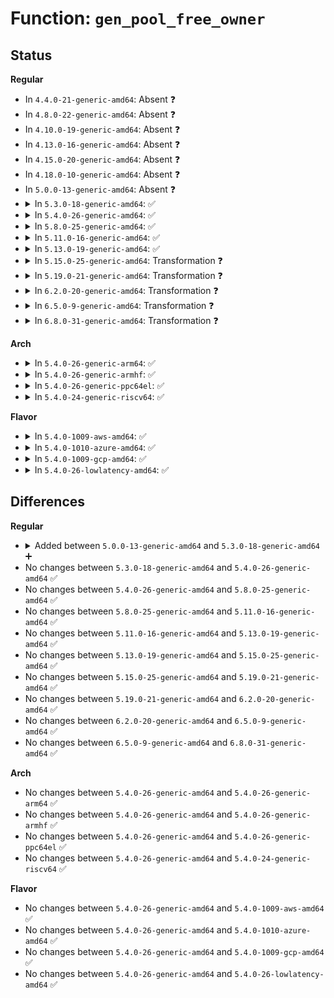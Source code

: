 # Function: <code>gen_pool_free_owner</code>

## Status
<b>Regular</b>
<ul>
<li>
In <code>4.4.0-21-generic-amd64</code>: Absent ❓
</li>
<li>
In <code>4.8.0-22-generic-amd64</code>: Absent ❓
</li>
<li>
In <code>4.10.0-19-generic-amd64</code>: Absent ❓
</li>
<li>
In <code>4.13.0-16-generic-amd64</code>: Absent ❓
</li>
<li>
In <code>4.15.0-20-generic-amd64</code>: Absent ❓
</li>
<li>
In <code>4.18.0-10-generic-amd64</code>: Absent ❓
</li>
<li>
In <code>5.0.0-13-generic-amd64</code>: Absent ❓
</li>
<li>
<details>
<summary>In <code>5.3.0-18-generic-amd64</code>: ✅</summary>

```c
void gen_pool_free_owner(struct gen_pool * pool, long unsigned int addr, size_t size, void * * owner)
```

```json
{
  "name": "gen_pool_free_owner",
  "collision_type": "Unique Global",
  "inline_type": "No",
  "funcs": [
    {
      "addr": 18446744071584181328,
      "name": "gen_pool_free_owner",
      "external": true,
      "loc": "lib/genalloc.c:485",
      "file": "lib/genalloc.c",
      "inline": "seen, unknown",
      "caller_inline": [],
      "caller_func": [
        "arch/x86/kernel/cpu/mce/genpool.c:mce_gen_pool_process",
        "drivers/acpi/apei/ghes.c:ghes_proc_in_irq",
        "drivers/acpi/apei/ghes.c:ghes_estatus_cache_free",
        "drivers/usb/core/buffer.c:hcd_buffer_free",
        "drivers/usb/host/ohci-hcd.c:ohci_stop",
        "drivers/usb/host/ohci-hcd.c:td_free"
      ]
    }
  ],
  "symbols": [
    {
      "addr": 18446744071584181328,
      "name": "gen_pool_free_owner",
      "section": ".text",
      "bind": "STB_GLOBAL",
      "size": 167
    }
  ]
}
```
</details>
</li>
<li>
<details>
<summary>In <code>5.4.0-26-generic-amd64</code>: ✅</summary>

```c
void gen_pool_free_owner(struct gen_pool * pool, long unsigned int addr, size_t size, void * * owner)
```

```json
{
  "name": "gen_pool_free_owner",
  "collision_type": "Unique Global",
  "inline_type": "No",
  "funcs": [
    {
      "addr": 18446744071584315024,
      "name": "gen_pool_free_owner",
      "external": true,
      "loc": "lib/genalloc.c:485",
      "file": "lib/genalloc.c",
      "inline": "seen, unknown",
      "caller_inline": [],
      "caller_func": [
        "arch/x86/kernel/cpu/mce/genpool.c:mce_gen_pool_process",
        "drivers/acpi/apei/ghes.c:ghes_proc_in_irq",
        "drivers/acpi/apei/ghes.c:ghes_estatus_cache_free",
        "drivers/usb/core/buffer.c:hcd_buffer_free",
        "drivers/usb/host/ohci-hcd.c:ohci_stop",
        "drivers/usb/host/ohci-hcd.c:td_free"
      ]
    }
  ],
  "symbols": [
    {
      "addr": 18446744071584315024,
      "name": "gen_pool_free_owner",
      "section": ".text",
      "bind": "STB_GLOBAL",
      "size": 167
    }
  ]
}
```
</details>
</li>
<li>
<details>
<summary>In <code>5.8.0-25-generic-amd64</code>: ✅</summary>

```c
void gen_pool_free_owner(struct gen_pool * pool, long unsigned int addr, size_t size, void * * owner)
```

```json
{
  "name": "gen_pool_free_owner",
  "collision_type": "Unique Global",
  "inline_type": "No",
  "funcs": [
    {
      "addr": 18446744071584726816,
      "name": "gen_pool_free_owner",
      "external": true,
      "loc": "lib/genalloc.c:485",
      "file": "lib/genalloc.c",
      "inline": "seen, unknown",
      "caller_inline": [],
      "caller_func": [
        "arch/x86/kernel/cpu/mce/genpool.c:mce_gen_pool_process",
        "kernel/dma/pool.c:dma_free_from_pool",
        "kernel/dma/pool.c:__dma_alloc_from_pool",
        "drivers/acpi/apei/ghes.c:ghes_proc_in_irq",
        "drivers/acpi/apei/ghes.c:ghes_estatus_cache_rcu_free",
        "drivers/acpi/apei/ghes.c:ghes_kick_task_work",
        "drivers/usb/core/buffer.c:hcd_buffer_free",
        "drivers/usb/host/ohci-hcd.c:ohci_stop",
        "drivers/usb/host/ohci-hcd.c:ohci_endpoint_disable",
        "drivers/usb/host/ohci-hcd.c:ed_get",
        "drivers/usb/host/ohci-hcd.c:td_free"
      ]
    }
  ],
  "symbols": [
    {
      "addr": 18446744071584726816,
      "name": "gen_pool_free_owner",
      "section": ".text",
      "bind": "STB_GLOBAL",
      "size": 170
    }
  ]
}
```
</details>
</li>
<li>
<details>
<summary>In <code>5.11.0-16-generic-amd64</code>: ✅</summary>

```c
void gen_pool_free_owner(struct gen_pool * pool, long unsigned int addr, size_t size, void * * owner)
```

```json
{
  "name": "gen_pool_free_owner",
  "collision_type": "Unique Global",
  "inline_type": "No",
  "funcs": [
    {
      "addr": 18446744071584840016,
      "name": "gen_pool_free_owner",
      "external": true,
      "loc": "lib/genalloc.c:486",
      "file": "lib/genalloc.c",
      "inline": "seen, unknown",
      "caller_inline": [],
      "caller_func": [
        "arch/x86/kernel/cpu/mce/genpool.c:mce_gen_pool_process",
        "kernel/dma/pool.c:dma_free_from_pool",
        "kernel/dma/pool.c:__dma_alloc_from_pool",
        "drivers/acpi/apei/ghes.c:ghes_proc_in_irq",
        "drivers/acpi/apei/ghes.c:ghes_estatus_cache_rcu_free",
        "drivers/acpi/apei/ghes.c:ghes_vendor_record_work_func",
        "drivers/acpi/apei/ghes.c:ghes_kick_task_work",
        "drivers/usb/core/buffer.c:hcd_buffer_free",
        "drivers/usb/host/ohci-hcd.c:ohci_stop",
        "drivers/usb/host/ohci-hcd.c:ohci_endpoint_disable",
        "drivers/usb/host/ohci-hcd.c:ed_get",
        "drivers/usb/host/ohci-hcd.c:td_free"
      ]
    }
  ],
  "symbols": [
    {
      "addr": 18446744071584840016,
      "name": "gen_pool_free_owner",
      "section": ".text",
      "bind": "STB_GLOBAL",
      "size": 178
    }
  ]
}
```
</details>
</li>
<li>
<details>
<summary>In <code>5.13.0-19-generic-amd64</code>: ✅</summary>

```c
void gen_pool_free_owner(struct gen_pool * pool, long unsigned int addr, size_t size, void * * owner)
```

```json
{
  "name": "gen_pool_free_owner",
  "collision_type": "Unique Global",
  "inline_type": "No",
  "funcs": [
    {
      "addr": 18446744071584884672,
      "name": "gen_pool_free_owner",
      "external": true,
      "loc": "lib/genalloc.c:487",
      "file": "lib/genalloc.c",
      "inline": "seen, unknown",
      "caller_inline": [],
      "caller_func": [
        "arch/x86/kernel/cpu/mce/genpool.c:mce_gen_pool_process",
        "kernel/dma/pool.c:dma_free_from_pool",
        "kernel/dma/pool.c:dma_alloc_from_pool",
        "drivers/acpi/apei/ghes.c:ghes_proc_in_irq",
        "drivers/acpi/apei/ghes.c:ghes_estatus_cache_rcu_free",
        "drivers/acpi/apei/ghes.c:ghes_vendor_record_work_func",
        "drivers/acpi/apei/ghes.c:ghes_kick_task_work",
        "drivers/usb/core/buffer.c:hcd_buffer_free",
        "drivers/usb/host/ohci-hcd.c:ohci_stop",
        "drivers/usb/host/ohci-hcd.c:ohci_endpoint_disable",
        "drivers/usb/host/ohci-hcd.c:ed_get",
        "drivers/usb/host/ohci-hcd.c:td_free"
      ]
    }
  ],
  "symbols": [
    {
      "addr": 18446744071584884672,
      "name": "gen_pool_free_owner",
      "section": ".text",
      "bind": "STB_GLOBAL",
      "size": 181
    }
  ]
}
```
</details>
</li>
<li>
<details>
<summary>In <code>5.15.0-25-generic-amd64</code>: Transformation ❓</summary>

```c
void gen_pool_free_owner(struct gen_pool * pool, long unsigned int addr, size_t size, void * * owner)
```

```json
{
  "name": "gen_pool_free_owner",
  "collision_type": "Unique Global",
  "inline_type": "No",
  "funcs": [
    {
      "addr": 0,
      "name": "gen_pool_free_owner",
      "external": true,
      "loc": "lib/genalloc.c:487",
      "file": "lib/genalloc.c",
      "inline": "seen, unknown",
      "caller_inline": [],
      "caller_func": [
        "arch/x86/kernel/cpu/mce/genpool.c:mce_gen_pool_process",
        "kernel/dma/pool.c:dma_free_from_pool",
        "kernel/dma/pool.c:dma_alloc_from_pool",
        "drivers/acpi/apei/ghes.c:ghes_proc_in_irq",
        "drivers/acpi/apei/ghes.c:ghes_estatus_cache_rcu_free",
        "drivers/acpi/apei/ghes.c:ghes_vendor_record_work_func",
        "drivers/acpi/apei/ghes.c:ghes_kick_task_work",
        "drivers/usb/core/buffer.c:hcd_buffer_free",
        "drivers/usb/host/ohci-hcd.c:ohci_stop",
        "drivers/usb/host/ohci-hcd.c:ohci_endpoint_disable",
        "drivers/usb/host/ohci-hcd.c:ed_get",
        "drivers/usb/host/ohci-hcd.c:td_free"
      ]
    }
  ],
  "symbols": [
    {
      "addr": 18446744071592326864,
      "name": "gen_pool_free_owner.cold",
      "section": ".text",
      "bind": "STB_LOCAL",
      "size": 152
    },
    {
      "addr": 18446744071585310480,
      "name": "gen_pool_free_owner",
      "section": ".text",
      "bind": "STB_GLOBAL",
      "size": 218
    }
  ]
}
```
</details>
</li>
<li>
<details>
<summary>In <code>5.19.0-21-generic-amd64</code>: Transformation ❓</summary>

```c
void gen_pool_free_owner(struct gen_pool * pool, long unsigned int addr, size_t size, void * * owner)
```

```json
{
  "name": "gen_pool_free_owner",
  "collision_type": "Unique Global",
  "inline_type": "No",
  "funcs": [
    {
      "addr": 0,
      "name": "gen_pool_free_owner",
      "external": true,
      "loc": "lib/genalloc.c:487",
      "file": "lib/genalloc.c",
      "inline": "seen, unknown",
      "caller_inline": [],
      "caller_func": [
        "arch/x86/kernel/cpu/mce/genpool.c:mce_gen_pool_process",
        "kernel/dma/pool.c:dma_free_from_pool",
        "kernel/dma/pool.c:dma_alloc_from_pool",
        "drivers/acpi/apei/ghes.c:ghes_proc_in_irq",
        "drivers/acpi/apei/ghes.c:ghes_estatus_cache_rcu_free",
        "drivers/acpi/apei/ghes.c:ghes_vendor_record_work_func",
        "drivers/acpi/apei/ghes.c:ghes_kick_task_work",
        "drivers/usb/core/buffer.c:hcd_buffer_free",
        "drivers/usb/host/ohci-hcd.c:ohci_stop",
        "drivers/usb/host/ohci-hcd.c:ohci_endpoint_disable",
        "drivers/usb/host/ohci-hcd.c:ed_get",
        "drivers/usb/host/ohci-hcd.c:td_free"
      ]
    }
  ],
  "symbols": [
    {
      "addr": 18446744071594131223,
      "name": "gen_pool_free_owner.cold",
      "section": ".text",
      "bind": "STB_LOCAL",
      "size": 152
    },
    {
      "addr": 18446744071586167648,
      "name": "gen_pool_free_owner",
      "section": ".text",
      "bind": "STB_GLOBAL",
      "size": 261
    }
  ]
}
```
</details>
</li>
<li>
<details>
<summary>In <code>6.2.0-20-generic-amd64</code>: Transformation ❓</summary>

```c
void gen_pool_free_owner(struct gen_pool * pool, long unsigned int addr, size_t size, void * * owner)
```

```json
{
  "name": "gen_pool_free_owner",
  "collision_type": "Unique Global",
  "inline_type": "No",
  "funcs": [
    {
      "addr": 0,
      "name": "gen_pool_free_owner",
      "external": true,
      "loc": "lib/genalloc.c:487",
      "file": "lib/genalloc.c",
      "inline": "seen, unknown",
      "caller_inline": [],
      "caller_func": [
        "arch/x86/kernel/cpu/mce/genpool.c:mce_gen_pool_process",
        "kernel/dma/pool.c:dma_free_from_pool",
        "kernel/dma/pool.c:dma_alloc_from_pool",
        "drivers/pci/p2pdma.c:pci_p2pmem_free_sgl",
        "drivers/pci/p2pdma.c:pci_alloc_p2pmem",
        "drivers/pci/p2pdma.c:p2pdma_page_free",
        "drivers/pci/p2pdma.c:p2pmem_alloc_mmap",
        "drivers/pci/p2pdma.c:p2pmem_alloc_mmap",
        "drivers/acpi/apei/ghes.c:ghes_proc_in_irq",
        "drivers/acpi/apei/ghes.c:ghes_estatus_cache_rcu_free",
        "drivers/acpi/apei/ghes.c:ghes_vendor_record_work_func",
        "drivers/acpi/apei/ghes.c:ghes_kick_task_work",
        "drivers/usb/core/buffer.c:hcd_buffer_free",
        "drivers/usb/host/ohci-hcd.c:ohci_stop",
        "drivers/usb/host/ohci-hcd.c:ohci_endpoint_disable",
        "drivers/usb/host/ohci-hcd.c:ed_get",
        "drivers/usb/host/ohci-hcd.c:td_free"
      ]
    }
  ],
  "symbols": [
    {
      "addr": 18446744071596117910,
      "name": "gen_pool_free_owner.cold",
      "section": ".text",
      "bind": "STB_LOCAL",
      "size": 152
    },
    {
      "addr": 18446744071587162112,
      "name": "gen_pool_free_owner",
      "section": ".text",
      "bind": "STB_GLOBAL",
      "size": 261
    }
  ]
}
```
</details>
</li>
<li>
<details>
<summary>In <code>6.5.0-9-generic-amd64</code>: Transformation ❓</summary>

```c
void gen_pool_free_owner(struct gen_pool * pool, long unsigned int addr, size_t size, void * * owner)
```

```json
{
  "name": "gen_pool_free_owner",
  "collision_type": "Unique Global",
  "inline_type": "No",
  "funcs": [
    {
      "addr": 0,
      "name": "gen_pool_free_owner",
      "external": true,
      "loc": "lib/genalloc.c:485",
      "file": "lib/genalloc.c",
      "inline": "seen, unknown",
      "caller_inline": [],
      "caller_func": [
        "arch/x86/kernel/cpu/mce/genpool.c:mce_gen_pool_process",
        "kernel/dma/pool.c:dma_free_from_pool",
        "kernel/dma/pool.c:__dma_alloc_from_pool",
        "drivers/pci/p2pdma.c:pci_p2pmem_free_sgl",
        "drivers/pci/p2pdma.c:pci_alloc_p2pmem",
        "drivers/pci/p2pdma.c:p2pdma_page_free",
        "drivers/pci/p2pdma.c:p2pmem_alloc_mmap",
        "drivers/pci/p2pdma.c:p2pmem_alloc_mmap",
        "drivers/acpi/apei/ghes.c:ghes_proc_in_irq",
        "drivers/acpi/apei/ghes.c:ghes_estatus_cache_rcu_free",
        "drivers/acpi/apei/ghes.c:ghes_vendor_record_work_func",
        "drivers/acpi/apei/ghes.c:ghes_kick_task_work",
        "drivers/usb/core/buffer.c:hcd_buffer_free_pages",
        "drivers/usb/core/buffer.c:hcd_buffer_free",
        "drivers/usb/host/ohci-hcd.c:ohci_stop",
        "drivers/usb/host/ohci-hcd.c:ohci_endpoint_disable",
        "drivers/usb/host/ohci-hcd.c:ed_get",
        "drivers/usb/host/ohci-hcd.c:td_free"
      ]
    }
  ],
  "symbols": [
    {
      "addr": 18446744071596644047,
      "name": "gen_pool_free_owner.cold",
      "section": ".text",
      "bind": "STB_LOCAL",
      "size": 131
    },
    {
      "addr": 18446744071587425216,
      "name": "gen_pool_free_owner",
      "section": ".text",
      "bind": "STB_GLOBAL",
      "size": 255
    }
  ]
}
```
</details>
</li>
<li>
<details>
<summary>In <code>6.8.0-31-generic-amd64</code>: Transformation ❓</summary>

```c
void gen_pool_free_owner(struct gen_pool * pool, long unsigned int addr, size_t size, void * * owner)
```

```json
{
  "name": "gen_pool_free_owner",
  "collision_type": "Unique Global",
  "inline_type": "No",
  "funcs": [
    {
      "addr": 0,
      "name": "gen_pool_free_owner",
      "external": true,
      "loc": "lib/genalloc.c:487",
      "file": "lib/genalloc.c",
      "inline": "seen, unknown",
      "caller_inline": [],
      "caller_func": [
        "arch/x86/kernel/cpu/mce/genpool.c:mce_gen_pool_process",
        "kernel/dma/pool.c:dma_free_from_pool",
        "kernel/dma/pool.c:__dma_alloc_from_pool",
        "drivers/pci/p2pdma.c:pci_p2pmem_free_sgl",
        "drivers/pci/p2pdma.c:pci_alloc_p2pmem",
        "drivers/pci/p2pdma.c:p2pdma_page_free",
        "drivers/pci/p2pdma.c:p2pmem_alloc_mmap",
        "drivers/pci/p2pdma.c:p2pmem_alloc_mmap",
        "drivers/acpi/apei/ghes.c:ghes_proc_in_irq",
        "drivers/acpi/apei/ghes.c:ghes_estatus_cache_rcu_free",
        "drivers/acpi/apei/ghes.c:ghes_vendor_record_work_func",
        "drivers/acpi/apei/ghes.c:ghes_kick_task_work",
        "drivers/acpi/apei/ghes.c:ghes_estatus_pool_region_free",
        "drivers/usb/core/buffer.c:hcd_buffer_free_pages",
        "drivers/usb/core/buffer.c:hcd_buffer_free",
        "drivers/usb/host/ohci-hcd.c:ohci_stop",
        "drivers/usb/host/ohci-hcd.c:ohci_endpoint_disable",
        "drivers/usb/host/ohci-hcd.c:ed_get",
        "drivers/usb/host/ohci-hcd.c:td_free"
      ]
    }
  ],
  "symbols": [
    {
      "addr": 18446744071597553724,
      "name": "gen_pool_free_owner.cold",
      "section": ".text",
      "bind": "STB_LOCAL",
      "size": 131
    },
    {
      "addr": 18446744071587760000,
      "name": "gen_pool_free_owner",
      "section": ".text",
      "bind": "STB_GLOBAL",
      "size": 255
    }
  ]
}
```
</details>
</li>
</ul>
<b>Arch</b>
<ul>
<li>
<details>
<summary>In <code>5.4.0-26-generic-arm64</code>: ✅</summary>

```c
void gen_pool_free_owner(struct gen_pool * pool, long unsigned int addr, size_t size, void * * owner)
```

```json
{
  "name": "gen_pool_free_owner",
  "collision_type": "Unique Global",
  "inline_type": "No",
  "funcs": [
    {
      "addr": 18446603336496204136,
      "name": "gen_pool_free_owner",
      "external": true,
      "loc": "lib/genalloc.c:485",
      "file": "lib/genalloc.c",
      "inline": "seen, unknown",
      "caller_inline": [],
      "caller_func": [
        "kernel/dma/remap.c:dma_free_from_pool",
        "drivers/acpi/apei/ghes.c:ghes_in_nmi_queue_one_entry",
        "drivers/acpi/apei/ghes.c:ghes_proc_in_irq",
        "drivers/acpi/apei/ghes.c:ghes_proc_in_irq",
        "drivers/acpi/apei/ghes.c:ghes_estatus_cache_free",
        "drivers/net/ethernet/freescale/fman/fman_muram.c:fman_muram_free_mem",
        "drivers/usb/core/buffer.c:hcd_buffer_free",
        "drivers/usb/host/ohci-hcd.c:ohci_stop",
        "drivers/usb/host/ohci-hcd.c:td_free",
        "drivers/edac/altera_edac.c:ocram_free_mem"
      ]
    }
  ],
  "symbols": [
    {
      "addr": 18446603336496204136,
      "name": "gen_pool_free_owner",
      "section": ".text",
      "bind": "STB_GLOBAL",
      "size": 204
    }
  ]
}
```
</details>
</li>
<li>
<details>
<summary>In <code>5.4.0-26-generic-armhf</code>: ✅</summary>

```c
void gen_pool_free_owner(struct gen_pool * pool, long unsigned int addr, size_t size, void * * owner)
```

```json
{
  "name": "gen_pool_free_owner",
  "collision_type": "Unique Global",
  "inline_type": "No",
  "funcs": [
    {
      "addr": 3229526932,
      "name": "gen_pool_free_owner",
      "external": true,
      "loc": "lib/genalloc.c:485",
      "file": "lib/genalloc.c",
      "inline": "seen, unknown",
      "caller_inline": [],
      "caller_func": [
        "arch/arm/mm/dma-mapping.c:__free_from_pool",
        "drivers/net/ethernet/ti/davinci_cpdma.c:__cpdma_chan_free",
        "drivers/net/ethernet/ti/davinci_cpdma.c:cpdma_chan_submit_si",
        "drivers/usb/core/buffer.c:hcd_buffer_free",
        "drivers/usb/host/ohci-hcd.c:ohci_stop",
        "drivers/usb/host/ohci-hcd.c:td_free"
      ]
    }
  ],
  "symbols": [
    {
      "addr": 3229526932,
      "name": "gen_pool_free_owner",
      "section": ".text",
      "bind": "STB_GLOBAL",
      "size": 232
    }
  ]
}
```
</details>
</li>
<li>
<details>
<summary>In <code>5.4.0-26-generic-ppc64el</code>: ✅</summary>

```c
void gen_pool_free_owner(struct gen_pool * pool, long unsigned int addr, size_t size, void * * owner)
```

```json
{
  "name": "gen_pool_free_owner",
  "collision_type": "Unique Global",
  "inline_type": "No",
  "funcs": [
    {
      "addr": 13835058055290485856,
      "name": "gen_pool_free_owner",
      "external": true,
      "loc": "lib/genalloc.c:485",
      "file": "lib/genalloc.c",
      "inline": "seen, unknown",
      "caller_inline": [],
      "caller_func": [
        "drivers/usb/core/buffer.c:hcd_buffer_free",
        "drivers/usb/host/ohci-hcd.c:ohci_stop",
        "drivers/usb/host/ohci-hcd.c:td_free"
      ]
    }
  ],
  "symbols": [
    {
      "addr": 13835058055290485856,
      "name": "gen_pool_free_owner",
      "section": ".text",
      "bind": "STB_GLOBAL",
      "size": 284
    }
  ]
}
```
</details>
</li>
<li>
<details>
<summary>In <code>5.4.0-24-generic-riscv64</code>: ✅</summary>

```c
void gen_pool_free_owner(struct gen_pool * pool, long unsigned int addr, size_t size, void * * owner)
```

```json
{
  "name": "gen_pool_free_owner",
  "collision_type": "Unique Global",
  "inline_type": "No",
  "funcs": [
    {
      "addr": 18446743936275254136,
      "name": "gen_pool_free_owner",
      "external": true,
      "loc": "lib/genalloc.c:485",
      "file": "lib/genalloc.c",
      "inline": "seen, unknown",
      "caller_inline": [],
      "caller_func": [
        "drivers/usb/core/buffer.c:hcd_buffer_free",
        "drivers/usb/host/ohci-hcd.c:ohci_stop",
        "drivers/usb/host/ohci-hcd.c:td_free"
      ]
    }
  ],
  "symbols": [
    {
      "addr": 18446743936275254136,
      "name": "gen_pool_free_owner",
      "section": ".text",
      "bind": "STB_GLOBAL",
      "size": 168
    }
  ]
}
```
</details>
</li>
</ul>
<b>Flavor</b>
<ul>
<li>
<details>
<summary>In <code>5.4.0-1009-aws-amd64</code>: ✅</summary>

```c
void gen_pool_free_owner(struct gen_pool * pool, long unsigned int addr, size_t size, void * * owner)
```

```json
{
  "name": "gen_pool_free_owner",
  "collision_type": "Unique Global",
  "inline_type": "No",
  "funcs": [
    {
      "addr": 18446744071584283760,
      "name": "gen_pool_free_owner",
      "external": true,
      "loc": "lib/genalloc.c:485",
      "file": "lib/genalloc.c",
      "inline": "seen, unknown",
      "caller_inline": [],
      "caller_func": [
        "arch/x86/kernel/cpu/mce/genpool.c:mce_gen_pool_process",
        "drivers/usb/core/buffer.c:hcd_buffer_free",
        "drivers/usb/host/ohci-hcd.c:ohci_stop",
        "drivers/usb/host/ohci-hcd.c:td_free"
      ]
    }
  ],
  "symbols": [
    {
      "addr": 18446744071584283760,
      "name": "gen_pool_free_owner",
      "section": ".text",
      "bind": "STB_GLOBAL",
      "size": 167
    }
  ]
}
```
</details>
</li>
<li>
<details>
<summary>In <code>5.4.0-1010-azure-amd64</code>: ✅</summary>

```c
void gen_pool_free_owner(struct gen_pool * pool, long unsigned int addr, size_t size, void * * owner)
```

```json
{
  "name": "gen_pool_free_owner",
  "collision_type": "Unique Global",
  "inline_type": "No",
  "funcs": [
    {
      "addr": 18446744071584218960,
      "name": "gen_pool_free_owner",
      "external": true,
      "loc": "lib/genalloc.c:485",
      "file": "lib/genalloc.c",
      "inline": "seen, unknown",
      "caller_inline": [],
      "caller_func": [
        "arch/x86/kernel/cpu/mce/genpool.c:mce_gen_pool_process",
        "drivers/usb/core/buffer.c:hcd_buffer_free"
      ]
    }
  ],
  "symbols": [
    {
      "addr": 18446744071584218960,
      "name": "gen_pool_free_owner",
      "section": ".text",
      "bind": "STB_GLOBAL",
      "size": 167
    }
  ]
}
```
</details>
</li>
<li>
<details>
<summary>In <code>5.4.0-1009-gcp-amd64</code>: ✅</summary>

```c
void gen_pool_free_owner(struct gen_pool * pool, long unsigned int addr, size_t size, void * * owner)
```

```json
{
  "name": "gen_pool_free_owner",
  "collision_type": "Unique Global",
  "inline_type": "No",
  "funcs": [
    {
      "addr": 18446744071584266672,
      "name": "gen_pool_free_owner",
      "external": true,
      "loc": "lib/genalloc.c:485",
      "file": "lib/genalloc.c",
      "inline": "seen, unknown",
      "caller_inline": [],
      "caller_func": [
        "arch/x86/kernel/cpu/mce/genpool.c:mce_gen_pool_process",
        "drivers/acpi/apei/ghes.c:ghes_proc_in_irq",
        "drivers/acpi/apei/ghes.c:ghes_estatus_cache_free",
        "drivers/usb/core/buffer.c:hcd_buffer_free",
        "drivers/usb/host/ohci-hcd.c:ohci_stop",
        "drivers/usb/host/ohci-hcd.c:td_free"
      ]
    }
  ],
  "symbols": [
    {
      "addr": 18446744071584266672,
      "name": "gen_pool_free_owner",
      "section": ".text",
      "bind": "STB_GLOBAL",
      "size": 167
    }
  ]
}
```
</details>
</li>
<li>
<details>
<summary>In <code>5.4.0-26-lowlatency-amd64</code>: ✅</summary>

```c
void gen_pool_free_owner(struct gen_pool * pool, long unsigned int addr, size_t size, void * * owner)
```

```json
{
  "name": "gen_pool_free_owner",
  "collision_type": "Unique Global",
  "inline_type": "No",
  "funcs": [
    {
      "addr": 18446744071584372512,
      "name": "gen_pool_free_owner",
      "external": true,
      "loc": "lib/genalloc.c:485",
      "file": "lib/genalloc.c",
      "inline": "seen, unknown",
      "caller_inline": [],
      "caller_func": [
        "arch/x86/kernel/cpu/mce/genpool.c:mce_gen_pool_process",
        "drivers/acpi/apei/ghes.c:ghes_proc_in_irq",
        "drivers/acpi/apei/ghes.c:ghes_estatus_cache_free",
        "drivers/usb/core/buffer.c:hcd_buffer_free",
        "drivers/usb/host/ohci-hcd.c:ohci_stop",
        "drivers/usb/host/ohci-hcd.c:td_free"
      ]
    }
  ],
  "symbols": [
    {
      "addr": 18446744071584372512,
      "name": "gen_pool_free_owner",
      "section": ".text",
      "bind": "STB_GLOBAL",
      "size": 215
    }
  ]
}
```
</details>
</li>
</ul>

## Differences
<b>Regular</b>
<ul>
<li>
<details>
<summary>Added between <code>5.0.0-13-generic-amd64</code> and <code>5.3.0-18-generic-amd64</code> ➕</summary>

```c
void gen_pool_free_owner(struct gen_pool * pool, long unsigned int addr, size_t size, void * * owner)
```
</details>
</li>
<li>
No changes between <code>5.3.0-18-generic-amd64</code> and <code>5.4.0-26-generic-amd64</code> ✅
</li>
<li>
No changes between <code>5.4.0-26-generic-amd64</code> and <code>5.8.0-25-generic-amd64</code> ✅
</li>
<li>
No changes between <code>5.8.0-25-generic-amd64</code> and <code>5.11.0-16-generic-amd64</code> ✅
</li>
<li>
No changes between <code>5.11.0-16-generic-amd64</code> and <code>5.13.0-19-generic-amd64</code> ✅
</li>
<li>
No changes between <code>5.13.0-19-generic-amd64</code> and <code>5.15.0-25-generic-amd64</code> ✅
</li>
<li>
No changes between <code>5.15.0-25-generic-amd64</code> and <code>5.19.0-21-generic-amd64</code> ✅
</li>
<li>
No changes between <code>5.19.0-21-generic-amd64</code> and <code>6.2.0-20-generic-amd64</code> ✅
</li>
<li>
No changes between <code>6.2.0-20-generic-amd64</code> and <code>6.5.0-9-generic-amd64</code> ✅
</li>
<li>
No changes between <code>6.5.0-9-generic-amd64</code> and <code>6.8.0-31-generic-amd64</code> ✅
</li>
</ul>
<b>Arch</b>
<ul>
<li>
No changes between <code>5.4.0-26-generic-amd64</code> and <code>5.4.0-26-generic-arm64</code> ✅
</li>
<li>
No changes between <code>5.4.0-26-generic-amd64</code> and <code>5.4.0-26-generic-armhf</code> ✅
</li>
<li>
No changes between <code>5.4.0-26-generic-amd64</code> and <code>5.4.0-26-generic-ppc64el</code> ✅
</li>
<li>
No changes between <code>5.4.0-26-generic-amd64</code> and <code>5.4.0-24-generic-riscv64</code> ✅
</li>
</ul>
<b>Flavor</b>
<ul>
<li>
No changes between <code>5.4.0-26-generic-amd64</code> and <code>5.4.0-1009-aws-amd64</code> ✅
</li>
<li>
No changes between <code>5.4.0-26-generic-amd64</code> and <code>5.4.0-1010-azure-amd64</code> ✅
</li>
<li>
No changes between <code>5.4.0-26-generic-amd64</code> and <code>5.4.0-1009-gcp-amd64</code> ✅
</li>
<li>
No changes between <code>5.4.0-26-generic-amd64</code> and <code>5.4.0-26-lowlatency-amd64</code> ✅
</li>
</ul>
